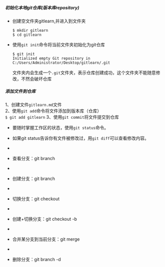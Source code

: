 ##### 初始化本地git仓库(版本库repository)
* 创建空文件夹gitlearn,并进入到文件夹  

  `$ mkdir gitlearn`  
  `$ cd gitlearn`  
  
* 使用`git init`命令将当前文件夹初始化为git仓库 

  `$ git init`    
  `Initialized empty Git repository in C:/Users/Administrator/Desktop/gitlearn/.git`  

   文件夹内会生成一个`.git`文件夹，表示仓库创建成功，这个文件夹不能随意修改，不然会破坏仓库

##### 添加文件到仓库
1、创建文件`gitlearn.md`文件  
2、使用`git add`命令将文件添加到版本库（仓库）  
  `$ git add gitlearn`
3、使用`git commit`将文件提交到仓库

*  要随时掌握工作区的状态，使用`git status`命令。

*  如果git status告诉你有文件被修改过，用`git diff`可以查看修改内容。
*
*  查看分支：git branch
*
*  创建分支：git branch <name>
*
*  切换分支：git checkout <name>
*
*  创建+切换分支：git checkout -b <name>
*
*  合并某分支到当前分支：git merge <name>
*
*  删除分支：git branch -d <name>

